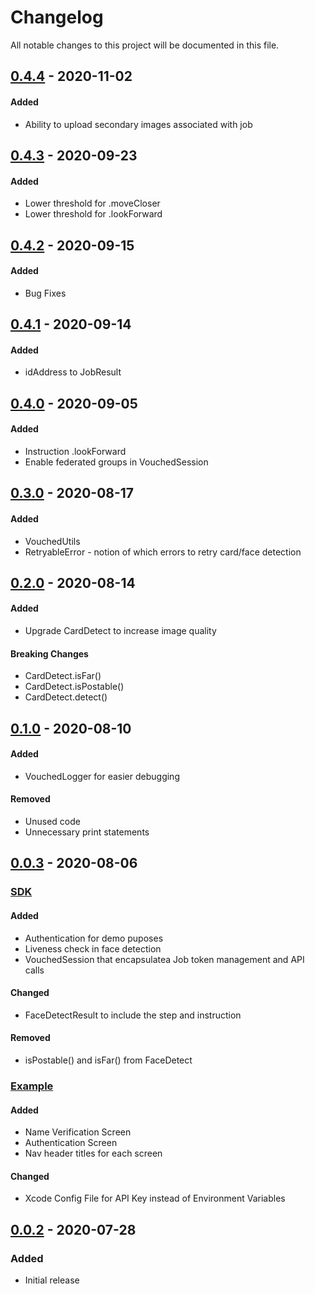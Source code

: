 # Changelog

All notable changes to this project will be documented in this file.

## [0.4.4](https://github.com/vouched/vouched-ios/compare/v0.4.3...v0.4.4) - 2020-11-02

#### Added

- Ability to upload secondary images associated with job

## [0.4.3](https://github.com/vouched/vouched-ios/compare/v0.4.2...v0.4.3) - 2020-09-23

#### Added

- Lower threshold for .moveCloser
- Lower threshold for .lookForward

## [0.4.2](https://github.com/vouched/vouched-ios/compare/v0.4.1...v0.4.2) - 2020-09-15

#### Added

- Bug Fixes

## [0.4.1](https://github.com/vouched/vouched-ios/compare/v0.4.0...v0.4.1) - 2020-09-14

#### Added

- idAddress to JobResult

## [0.4.0](https://github.com/vouched/vouched-ios/compare/v0.3.0...v0.4.0) - 2020-09-05

#### Added

- Instruction .lookForward
- Enable federated groups in VouchedSession

## [0.3.0](https://github.com/vouched/vouched-ios/compare/v0.2.0...v0.3.0) - 2020-08-17

#### Added

- VouchedUtils
- RetryableError - notion of which errors to retry card/face detection

## [0.2.0](https://github.com/vouched/vouched-ios/compare/v0.1.0...v0.2.0) - 2020-08-14

#### Added

- Upgrade CardDetect to increase image quality

#### Breaking Changes

- CardDetect.isFar()
- CardDetect.isPostable()
- CardDetect.detect()

## [0.1.0](https://github.com/vouched/vouched-ios/compare/v0.0.3...v0.1.0) - 2020-08-10

#### Added

- VouchedLogger for easier debugging

#### Removed

- Unused code
- Unnecessary print statements

## [0.0.3](https://github.com/vouched/vouched-ios/compare/v0.0.2...v0.0.3) - 2020-08-06

### <ins>SDK</ins>

#### Added

- Authentication for demo puposes
- Liveness check in face detection
- VouchedSession that encapsulatea Job token management and API calls

#### Changed

- FaceDetectResult to include the step and instruction

#### Removed

- isPostable() and isFar() from FaceDetect

### <ins>Example</ins>

#### Added

- Name Verification Screen
- Authentication Screen
- Nav header titles for each screen

#### Changed

- Xcode Config File for API Key instead of Environment Variables

## [0.0.2](https://github.com/vouched/vouched-ios/releases/tag/v0.0.2) - 2020-07-28

### Added

- Initial release
